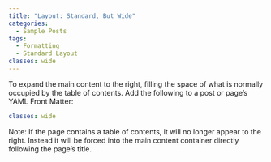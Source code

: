 ```yaml
---
title: "Layout: Standard, But Wide"
categories:
  - Sample Posts
tags:
  - Formatting
  - Standard Layout
classes: wide
---
```


To expand the main content to the right, filling the space of what is normally occupied by the table of contents. Add
the following to a post or page’s YAML Front Matter:

```yaml
classes: wide
```

Note: If the page contains a table of contents, it will no longer appear to the right. Instead it will be forced into
the main content container directly following the page’s title.
